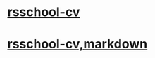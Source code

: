 # [rsschool-cv](https://KseniyaKerzhner.github.io/rsschool-cv/)
# [rsschool-cv,markdown](https://kseniyakerzhner.github.io/rsschool-cv/cv)